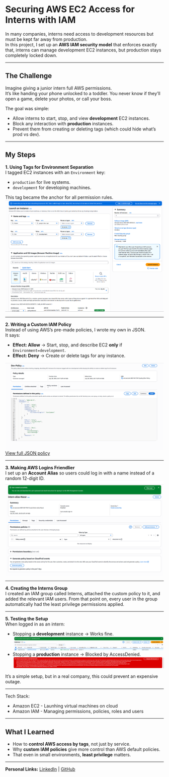 # Securing AWS EC2 Access for Interns with IAM

In many companies, interns need access to development resources but must be kept far away from production.  
In this project, I set up an **AWS IAM security model** that enforces exactly that, interns can manage development EC2 instances, but production stays completely locked down.

---

## The Challenge
Imagine giving a junior intern full AWS permissions.  
It’s like handing your phone unlocked to a toddler. You never know if they’ll open a game, delete your photos, or call your boss.

The goal was simple:
- Allow interns to start, stop, and view **development** EC2 instances.
- Block any interaction with **production** instances.
- Prevent them from creating or deleting tags (which could hide what’s prod vs dev).
  
---

## My Steps

**1. Using Tags for Environment Separation**  
I tagged EC2 instances with an `Environment` key:
- `production` for live systems.
- `development` for developing machines.

This tag became the anchor for all permission rules.  
![EC2 Tags](images/ec2-tags.png)

---

**2. Writing a Custom IAM Policy**  
Instead of using AWS’s pre-made policies, I wrote my own in JSON.  
It says:  
- **Effect: Allow** → Start, stop, and describe EC2 **only** if `Environment=development`.  
- **Effect: Deny** → Create or delete tags for any instance.  

![Policy JSON](images/json-policy.png)  
[View full JSON policy](policy/dev-ec2-policy.json)

---

**3. Making AWS Logins Friendlier**  
I set up an **Account Alias** so users could log in with a name instead of a random 12-digit ID.  
![Account Alias](images/account-alias.png)

---

**4. Creating the Interns Group**  
I created an IAM group called Interns, attached the custom policy to it, and added the relevant IAM users.
From that point on, every user in the group automatically had the least privilege permissions applied.

---

**5. Testing the Setup**  
When logged in as an intern:
- Stopping a **development** instance → Works fine.  
  ![Access Allowed - Dev](images/access-allowed-dev.png)
- Stopping a **production** instance → Blocked by AccessDenied.  
  ![Access Denied - Prod](images/access-denied-prod.png)

It’s a simple setup, but in a real company, this could prevent an expensive outage.

---

Tech Stack:

- Amazon EC2 - Launhing virtual machines on cloud
- Amazon IAM - Managing permissions, policies, roles and users

---

## What I Learned
- How to **control AWS access by tags**, not just by service.
- Why **custom IAM policies** give more control than AWS default policies.
- That even in small environments, **least privilege** matters.

---

**Personal Links:**
[LinkedIn](https://www.linkedin.com/in/nazariy-buryak-778433350/) | [GitHub](https://github.com/K0NGR3SS)
